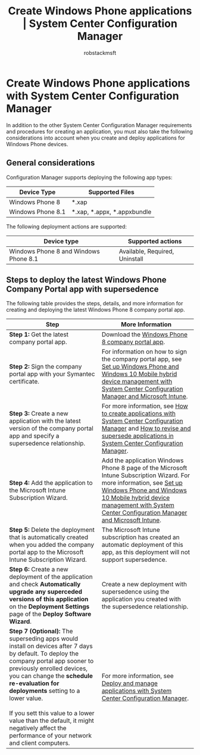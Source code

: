 ﻿---
title: "Create Windows Phone applications | System Center Configuration Manager"
ms.custom: na
ms.date: 12/08/2015
ms.prod: configuration-manager
ms.reviewer: na
ms.suite: na
ms.technology: 
  - configmgr-app
ms.tgt_pltfrm: na
ms.topic: article
ms.assetid: 866113ff-efd0-40d2-ac3a-2edd49732a24
caps.latest.revision: 10
author: robstackmsft

---
# Create Windows Phone applications with System Center Configuration Manager
In addition to the other System Center Configuration Manager requirements and procedures for creating an application, you must also take the following considerations into account when you create and deploy applications for Windows Phone devices.  
  
## General considerations  
 Configuration Manager supports deploying the following app types:  
  
|Device Type|Supported Files|  
|-----------------|---------------------|  
|Windows Phone 8|*.xap|  
|Windows Phone 8.1|*.xap, \*.appx, \*.appxbundle|  
  
 The following deployment actions are supported:  
  
|Device type|Supported actions|  
|-----------------|-----------------------|  
|Windows Phone 8 and Windows Phone 8.1|Available, Required, Uninstall|  
  
## Steps to deploy the latest Windows Phone Company Portal app with supersedence  
 The following table provides the steps, details, and more information for creating and deploying the latest Windows Phone 8 company portal app.  
  
|Step|More Information|  
|----------|----------------------|  
|**Step 1:** Get the latest company portal app.|Download the [Windows Phone 8 company portal app](http://go.microsoft.com/fwlink/?LinkId=268440).|  
|**Step 2:** Sign the company portal app with your Symantec certificate.|For information on how to sign the company portal app, see [Set up Windows Phone and Windows 10 Mobile hybrid device management with System Center Configuration Manager and Microsoft Intune](../../mdm/deploy-use/set-up-windows-phone-hybrid-enrollment.md).|  
|**Step 3:** Create a new application with the latest version of the company portal app and specify a supersedence relationship.|For more information, see [How to create applications with System Center Configuration Manager](../../apps/deploy-use/create-applications.md) and [How to revise and supersede applications in System Center Configuration Manager](../../apps/deploy-use/revise-and-supersede-applications.md).|  
|**Step 4:** Add the application to the Microsoft Intune Subscription Wizard.|Add the application Windows Phone 8 page of the Microsoft Intune Subscription Wizard. For more information, see [Set up Windows Phone and Windows 10 Mobile hybrid device management with System Center Configuration Manager and Microsoft Intune](../../mdm/deploy-use/set-up-windows-phone-hybrid-enrollment.md).|  
|**Step 5:** Delete the deployment that is automatically created when you added the company portal app to the Microsoft Intune Subscription Wizard.|The Microsoft Intune subscription has created an automatic deployment of this app, as this deployment will not support supersedence.|  
|**Step 6:** Create a new deployment of the application and check **Automatically upgrade any superceded versions of this application** on the **Deployment Settings** page of the **Deploy Software Wizard**.|Create a new deployment with supersedence using the application you created with the supersedence relationship.|  
|**Step 7 (Optional):** The superseding apps would install on devices after 7 days by default. To deploy the company portal app sooner to previously enrolled devices, you can change the **schedule re-evaluation for deployments** setting to a lower value.<br /><br /> If you sett this value to a lower value than the default, it might negatively affect the performance of your network and client computers.|For more information, see [Deploy and manage applications with System Center Configuration Manager](../Topic/Deploy%20and%20manage%20applications%20with%20System%20Center%20Configuration%20Manager.md).|  
  

